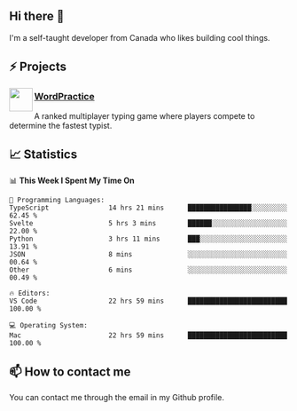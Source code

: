 <h2>Hi there 👋</h2>

<p>I'm a self-taught developer from Canada who likes building cool things.</p>

<h2>⚡ Projects</h2>

<img align="left" src="https://i.imgur.com/6RT8VFO.png" width="42" height="42" />
<h3><a target="_blank" href="https://wordpractice.io/">WordPractice</a></h3>
<p>A ranked multiplayer typing game where players compete to determine the fastest typist.</p>

<h2>📈 Statistics</h2>

<!--START_SECTION:waka-->
📊 **This Week I Spent My Time On** 

```text
💬 Programming Languages: 
TypeScript               14 hrs 21 mins      ████████████████░░░░░░░░░   62.45 % 
Svelte                   5 hrs 3 mins        ██████░░░░░░░░░░░░░░░░░░░   22.00 % 
Python                   3 hrs 11 mins       ███░░░░░░░░░░░░░░░░░░░░░░   13.91 % 
JSON                     8 mins              ░░░░░░░░░░░░░░░░░░░░░░░░░   00.64 % 
Other                    6 mins              ░░░░░░░░░░░░░░░░░░░░░░░░░   00.49 % 

🔥 Editors: 
VS Code                  22 hrs 59 mins      █████████████████████████   100.00 % 

💻 Operating System: 
Mac                      22 hrs 59 mins      █████████████████████████   100.00 % 
```


<!--END_SECTION:waka-->

<h2>📫 How to contact me</h2>

You can contact me through the email in my Github profile.

